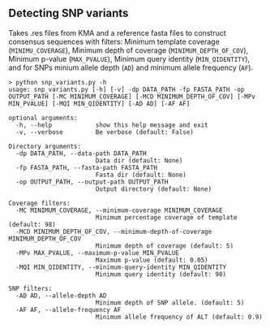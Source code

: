 ## Detecting SNP variants 
Takes .res files from KMA and a reference fasta files to construct consensus sequences with filters: Minimum template coverage (`MINIMU_COVERAGE`), Minimum depth of coverage (`MINIMUM_DEPTH_OF_COV`), Minimum p-value (`MAX_PVALUE`), Minimum query identity (`MIN_QIDENTITY`), and for SNPs minium allele depth (`AD`) and minimum allele frequency (`AF`).

```
> python snp_variants.py -h
usage: snp_variants.py [-h] [-v] -dp DATA_PATH -fp FASTA_PATH -op OUTPUT_PATH [-MC MINIMUM_COVERAGE] [-MCD MINIMUM_DEPTH_OF_COV] [-MPv MIN_PVALUE] [-MQI MIN_QIDENTITY] [-AD AD] [-AF AF]

optional arguments:
  -h, --help            show this help message and exit
  -v, --verbose         Be verbose (default: False)

Directory arguments:
  -dp DATA_PATH, --data-path DATA_PATH
                        Data dir (default: None)
  -fp FASTA_PATH, --fasta-path FASTA_PATH
                        Fasta dir (default: None)
  -op OUTPUT_PATH, --output-path OUTPUT_PATH
                        Output directory (default: None)

Coverage filters:
  -MC MINIMUM_COVERAGE, --minimum-coverage MINIMUM_COVERAGE
                        Minimum percentage coverage of template (default: 98)
  -MCD MINIMUM_DEPTH_OF_COV, --minimum-depth-of-coverage MINIMUM_DEPTH_OF_COV
                        Minimum depth of coverage (default: 5)
  -MPv MAX_PVALUE, --maximum-p-value MIN_PVALUE
                        Maximum p-value (default: 0.05)
  -MQI MIN_QIDENTITY, --minimum-query-identity MIN_QIDENTITY
                        Minimum query identity (default: 90)

SNP filters:
  -AD AD, --allele-depth AD
                        Minimum depth of SNP allele. (default: 5)
  -AF AF, --allele-frequency AF
                        Minimum allele frequency of ALT (default: 0.9)
```